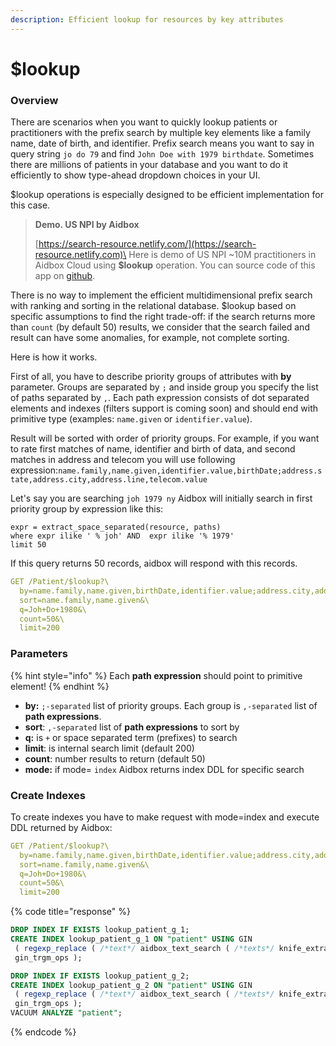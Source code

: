 ```yaml
---
description: Efficient lookup for resources by key attributes
---
```


# $lookup

### Overview

There are scenarios when you want to quickly lookup patients or practitioners with the prefix search by multiple key elements like a family name, date of birth, and identifier. Prefix search means you want to say in query string `jo do 79` and find `John Doe with 1979 birthdate`. Sometimes there are millions of patients in your database and you want to do it efficiently to show type-ahead dropdown choices in your UI.

$lookup operations is especially designed to be efficient implementation for this case.

> **Demo. US NPI by Aidbox**
>
> [https://search-resource.netlify.com/](https://search-resource.netlify.com)\
> Here is demo of US NPI \~10M practitioners in Aidbox Cloud using **$lookup** operation. You can source code of this app on [github](https://github.com/Aidbox/usnpi-ui).

There is no way to implement the efficient multidimensional prefix search with ranking and sorting in the relational database. $lookup based on specific assumptions to find the right trade-off: if the search returns more than `count` (by default 50) results, we consider that the search failed and result can have some anomalies, for example, not complete sorting.

Here is how it works.

First of all, you have to describe priority groups of attributes with **by** parameter.  Groups are separated by `;` and inside group you specify the list of paths separated by `,`.  Each path expression consists of dot separated elements and indexes (filters support is coming soon) and should end with primitive type (examples: `name.given` or `identifier.value`).

Result will be sorted with order of priority groups. For example, if you want to rate first matches of name, identifier and birth of data, and second matches in address and telecom you will use following expression:`name.family,name.given,identifier.value,birthDate;address.state,address.city,address.line,telecom.value`

Let's say you are searching `joh 1979 ny` Aidbox will initially search in first priority group by expression like this:&#x20;

```
expr = extract_space_separated(resource, paths) 
where expr ilike ' % joh' AND  expr ilike '% 1979'
limit 50
```

If this query returns  50 records, aidbox will respond with this records.

```yaml
GET /Patient/$lookup?\
  by=name.family,name.given,birthDate,identifier.value;address.city,address.line&\
  sort=name.family,name.given&\
  q=Joh+Do+1980&\
  count=50&\
  limit=200
```

### Parameters

{% hint style="info" %}
Each **path expression** should point to primitive element!
{% endhint %}

* **by:** `;-separated` list of priority groups. Each group is `,-separated` list of **path expressions**.
* **sort**:  `,-separated` list of **path expressions** to sort by
* **q:** is `+` or space separated term (prefixes) to search
* **limit**: is internal search limit (default 200)
* **count**: number results to return (default 50)
* **mode:** if mode= `index` Aidbox returns index DDL for specific search

### Create Indexes

To create indexes you have to make request with mode=index and execute DDL returned by Aidbox:

```yaml
GET /Patient/$lookup?\
  by=name.family,name.given,birthDate,identifier.value;address.city,address.line&\
  sort=name.family,name.given&\
  q=Joh+Do+1980&\
  count=50&\
  limit=200
```

{% code title="response" %}
```sql
DROP INDEX IF EXISTS lookup_patient_g_1;
CREATE INDEX lookup_patient_g_1 ON "patient" USING GIN 
 ( regexp_replace ( /*text*/ aidbox_text_search ( /*texts*/ knife_extract_text ( /*doc*/ resource , /*expr*/ $$[["name","family"],["name","given"],["birthDate"],["identifier","value"]]$$ ) ) , /*regexp*/ '[ -.,";:'']+' , /*repl*/ ' ' , /*flag*/ 'g' ) 
 gin_trgm_ops );

DROP INDEX IF EXISTS lookup_patient_g_2;
CREATE INDEX lookup_patient_g_2 ON "patient" USING GIN 
 ( regexp_replace ( /*text*/ aidbox_text_search ( /*texts*/ knife_extract_text ( /*doc*/ resource , /*expr*/ $$[["name","family"],["name","given"],["birthDate"],["identifier","value"],["address","city"],["address","line"]]$$ ) ) , /*regexp*/ '[ -.,";:'']+' , /*repl*/ ' ' , /*flag*/ 'g' ) 
 gin_trgm_ops );
VACUUM ANALYZE "patient";
```
{% endcode %}

###
